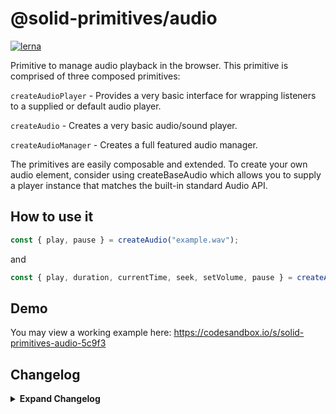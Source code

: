 # @solid-primitives/audio

[![lerna](https://img.shields.io/badge/maintained%20with-lerna-cc00ff.svg)](https://lerna.js.org/)

Primitive to manage audio playback in the browser. This primitive is comprised of three composed primitives:

`createAudioPlayer` - Provides a very basic interface for wrapping listeners to a supplied or default audio player.

`createAudio` - Creates a very basic audio/sound player.

`createAudioManager` - Creates a full featured audio manager.

The primitives are easily composable and extended. To create your own audio element, consider using createBaseAudio which allows you to supply a player instance that matches the built-in standard Audio API.

## How to use it

```ts
const { play, pause } = createAudio("example.wav");
```

and

```ts
const { play, duration, currentTime, seek, setVolume, pause } = createAudioManager("example.wav");
```

## Demo

You may view a working example here: https://codesandbox.io/s/solid-primitives-audio-5c9f3

## Changelog

<details>
<summary><b>Expand Changelog</b></summary>

0.0.100

Pulling an early release of the package together and preparing for 1.0.0 release. No changes.

1.0.0

Minor clean-up, added tests and released.

</details>
